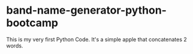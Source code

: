 # band-name-generator-python-bootcamp
This is my very first Python Code. It's a simple apple that concatenates 2 words.

